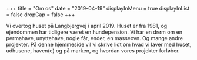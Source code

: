 +++
title = "Om os"
date = "2019-04-19"
displayInMenu = true
displayInList = false
dropCap = false
+++

Vi overtog huset på Langbjergvej i april 2019. Huset er fra 1981, og ejendommen har tidligere været en hundepension. Vi har en drøm om en permahave, unyttehave, nogle får, ender, en masseovn. Og mange andre projekter. På denne hjemmeside vil vi skrive lidt om hvad vi laver med huset, udhusene, haven(e) og på marken, og hvordan vores projekter forløber.
